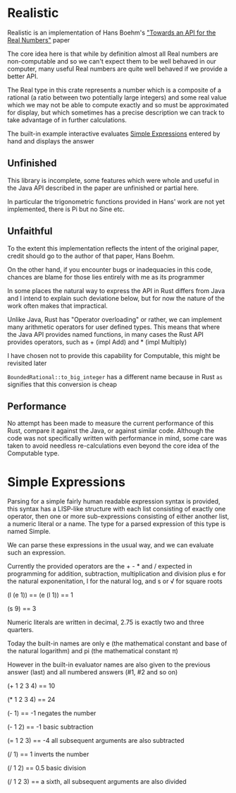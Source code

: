 # Realistic

Realistic is an implementation of Hans Boehm's ["Towards an API for the Real Numbers"](https://dl.acm.org/doi/pdf/10.1145/3385412.3386037) paper

The core idea here is that while by definition almost all Real numbers are non-computable and so we can't expect them to be well behaved in
our computer, many useful Real numbers are quite well behaved if we provide a better API.

The Real type in this crate represents a number which is a composite of a rational (a ratio between two potentially large integers) and some
real value which we may not be able to compute exactly and so must be approximated for display, but which sometimes has a precise description
we can track to take advantage of in further calculations.

The built-in example interactive evaluates [Simple Expressions](#simple-expressions) entered by hand and displays the answer

## Unfinished

This library is incomplete, some features which were whole and useful in the Java API described in the paper are unfinished or partial here.

In particular the trigonometric functions provided in Hans' work are not yet implemented, there is Pi but no Sine etc.

## Unfaithful

To the extent this implementation reflects the intent of the original paper, credit should go to the author of that paper, Hans Boehm.

On the other hand, if you encounter bugs or inadequacies in this code, chances are blame for those lies entirely with me as its programmer

In some places the natural way to express the API in Rust differs from Java and I intend to explain such deviatione below, but for now the
nature of the work often makes that impractical.

Unlike Java, Rust has "Operator overloading" or rather, we can implement many arithmetic operators for user defined types. This means that
where the Java API provides named functions, in many cases the Rust API provides operators, such as + (impl Add) and * (impl Multiply)

I have chosen not to provide this capability for Computable, this might be revisited later

`BoundedRational::to_big_integer` has a different name because in Rust `as` signifies that this conversion is cheap

## Performance

No attempt has been made to measure the current performance of this Rust, compare it against the Java, or against similar code. Although the
code was not specifically written with performance in mind, some care was taken to avoid needless re-calculations even beyond the core idea of
the Computable type.


# Simple Expressions

Parsing for a simple fairly human readable expression syntax is provided, this syntax has a LISP-like structure with each list consisting of
exactly one operator, then one or more sub-expressions consisting of either another list, a numeric literal or a name. The type for a parsed
expression of this type is named Simple.

We can parse these expressions in the usual way, and we can evaluate such an expression.

Currently the provided operators are the + - * and / expected in programming for addition, subtraction, multiplication and division
plus e for the natural exponenitation, l for the natural log, and s or √ for square roots

(l (e 1)) == (e (l 1)) == 1

(s 9) == 3

Numeric literals are written in decimal, 2.75 is exactly two and three quarters.

Today the built-in names are only e (the mathematical constant and base of the natural logarithm) and pi (the mathematical constant π)

However in the built-in evaluator names are also given to the previous answer (last) and all numbered answers (#1, #2 and so on)

(+ 1 2 3 4) == 10

(* 1 2 3 4) == 24

(- 1) == -1  negates the number

(- 1 2) == -1  basic subtraction

(= 1 2 3) == -4  all subsequent arguments are also subtracted

(/ 1) == 1  inverts the number

(/ 1 2) == 0.5  basic division

(/ 1 2 3) == a sixth, all subsequent arguments are also divided
